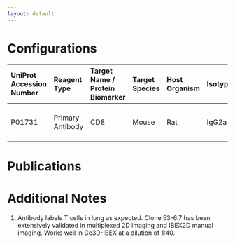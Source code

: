 ```yaml
---
layout: default
---
```


# Configurations

| UniProt Accession Number   | Reagent Type     | Target Name / Protein Biomarker   | Target Species   | Host Organism   | Isotype   | Clonality   | Vendor         |   Catalog Number | Conjugate   | RRID      | Availability   | Method    | Tissue Preservation               | Target Tissue   | Tissue State   | Detergent        | Antigen Retrieval Conditions   | Dye Inactivation Conditions   | Recommend   | Agree                                                        | Disagree   | Contributor                                                  | Notes       |
|:---------------------------|:-----------------|:----------------------------------|:-----------------|:----------------|:----------|:------------|:---------------|-----------------:|:------------|:----------|:---------------|:----------|:----------------------------------|:----------------|:---------------|:-----------------|:-------------------------------|:------------------------------|:------------|:-------------------------------------------------------------|:-----------|:-------------------------------------------------------------|:------------|
| P01731                     | Primary Antibody | CD8                               | Mouse            | Rat             | IgG2a     | 53-6.7      | BD Biosciences |           553032 | PE          | AB_394571 | Stock          | Ce3D-IBEX | 1:4 Cytofix/Cytoperm Fixed Frozen | Lung            | NA             | 1:10 BD PermWash | NA                             | 1 mg/ml LiBH4 15 minutes      | Yes         | [0009-0003-9817-7874](https://orcid.org/0009-0003-9817-7874) | NA         | [0009-0003-9817-7874](https://orcid.org/0009-0003-9817-7874) | [1](#notes) |

# Publications



# Additional Notes

<a name="notes"></a>
1. Antibody labels T cells in lung as expected. Clone 53-6.7 has been extensively validated in multiplexed 2D imaging and IBEX2D manual imaging. Works well in Ce3D-IBEX at a dilution of 1:40.